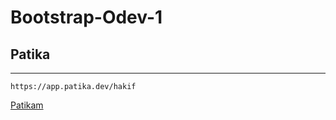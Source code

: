 # Bootstrap-Odev-1

## Patika
----------------------------------

```
https://app.patika.dev/hakif
```
[Patikam](https://app.patika.dev/hakif)